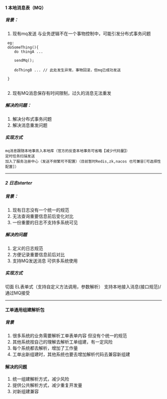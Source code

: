 #### 1 本地消息表（MQ）
##### 背景：
1. 现有mq发送 与业务逻辑不在一个事物控制中，可能引发分布式事务问题
```
 eg:
 doSomeThing(){
    do thingA ...
    
    sendMq();
    
    doThingB ... // 此处发生异常，事物回滚，但mq已成功发送
 
 }
 
 ```
2. 现有MQ消息保存有时间限制，过久的消息无法重发
##### 解决的问题：
1. 解决分布式事务问题
2. 解决消息重发问题

##### 实现方式
```
mq消息跟随本地事务入本地库（官方的反查本地事务可省略【减少代码量】）
定时任务扫描发送
加入了服务注册中心（发送不频繁可不配置）（目前暂时Redis,zk,nacos 也可兼容[可选择性配置]）
```

<hr>

##### 2 日志starter 
##### 背景：
1. 现有日志没有一个统一的规范 
2. 无法查询重要信息前后变化对比
3. 一份重要的日志不支持多系统可见
##### 解决的问题
1. 定义的日志规范
2. 方便记录重要信息前后对比
3. 支持MQ发送消息 可供多系统使用
##### 实现方式
切面 
EL表单式（支持自定义方法调用，参数解析） 
支持本地接入消息(接口规范)/通过MQ接受

<hr>

#### 工单通用组建解析包
##### 背景
1. 很多系统的业务需要解析工单表单内容 但没有个统一的规范
2. 其他系统按自己的理解去解析工单组建，有一定风险
3. 每个系统都去解析，增加了工作量
4. 工单出新组建时，其他系统也要去增加解析代码去兼容新组建
#### 解决的问题
1. 统一组建解析方式，减少风险
2. 提供公共解析方式，减少重复开发量
3. 对新组建兼容








